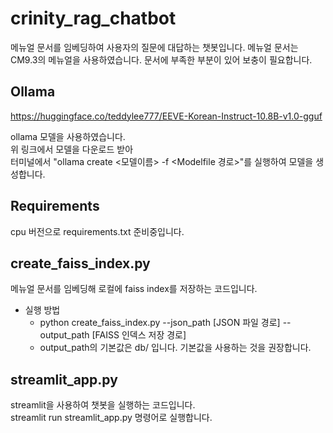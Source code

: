 # crinity_rag_chatbot

메뉴얼 문서를 임베딩하여 사용자의 질문에 대답하는 챗봇입니다.
메뉴얼 문서는 CM9.3의 메뉴얼을 사용하였습니다. 문서에 부족한 부분이 있어 보충이 필요합니다.

## Ollama

<https://huggingface.co/teddylee777/EEVE-Korean-Instruct-10.8B-v1.0-gguf>

ollama 모델을 사용하였습니다.  
위 링크에서 모델을 다운로드 받아  
터미널에서 "ollama create <모델이름> -f <Modelfile 경로>"를 실행하여 모델을 생성합니다.  

## Requirements

cpu 버전으로 requirements.txt 준비중입니다.

## create_faiss_index.py

메뉴얼 문서를 임베딩해 로컬에 faiss index를 저장하는 코드입니다.  

- 실행 방법  
  - python create_faiss_index.py --json_path [JSON 파일 경로] --output_path [FAISS 인덱스 저장 경로]
  - output_path의 기본값은 db/ 입니다. 기본값을 사용하는 것을 권장합니다.

## streamlit_app.py

streamlit을 사용하여 챗봇을 실행하는 코드입니다.  
streamlit run streamlit_app.py 명령어로 실행합니다.
